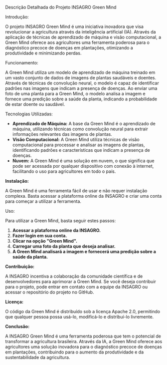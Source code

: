  Descrição Detalhada do Projeto INSAGRO Green Mind

Introdução:

O projeto INSAGRO Green Mind é uma iniciativa inovadora que visa revolucionar a agricultura através da inteligência artificial (IA). Através da aplicação de técnicas de aprendizado de máquina e visão computacional, a Green Mind oferece aos agricultores uma ferramenta poderosa para o diagnóstico precoce de doenças em plantações, otimizando a produtividade e minimizando perdas.

Funcionamento:

A Green Mind utiliza um modelo de aprendizado de máquina treinado em um vasto conjunto de dados de imagens de plantas saudáveis e doentes. Através de técnicas de convolução neural, o modelo é capaz de identificar padrões nas imagens que indicam a presença de doenças. Ao enviar uma foto de uma planta para a Green Mind, o modelo analisa a imagem e fornece uma predição sobre a saúde da planta, indicando a probabilidade de estar doente ou saudável.

Tecnologias Utilizadas:

* **Aprendizado de Máquina:** A base da Green Mind é o aprendizado de máquina, utilizando técnicas como convolução neural para extrair informações relevantes das imagens de plantas.
* **Visão Computacional:** A Green Mind utiliza técnicas de visão computacional para processar e analisar as imagens de plantas, identificando padrões e características que indicam a presença de doenças.
* **Nuvem:** A Green Mind é uma solução em nuvem, o que significa que pode ser acessada por qualquer dispositivo com conexão à internet, facilitando o uso para agricultores em todo o país.

**Instalação:**

A Green Mind é uma ferramenta fácil de usar e não requer instalação complexa. Basta acessar a plataforma online da INSAGRO e criar uma conta para começar a utilizar a ferramenta.

Uso:

Para utilizar a Green Mind, basta seguir estes passos:

1. **Acessar a plataforma online da INSAGRO.**
2. **Fazer login em sua conta.**
3. **Clicar na opção "Green Mind".**
4. **Carregar uma foto da planta que deseja analisar.**
5. **A Green Mind analisará a imagem e fornecerá uma predição sobre a saúde da planta.**

**Contribuição:**

A INSAGRO incentiva a colaboração da comunidade científica e de desenvolvedores para aprimorar a Green Mind. Se você deseja contribuir para o projeto, pode entrar em contato com a equipe da INSAGRO ou acessar o repositório do projeto no GitHub.

**Licença:**

O código da Green Mind é distribuído sob a licença Apache 2.0, permitindo que qualquer pessoa possa usá-lo, modificá-lo e distribuí-lo livremente.

**Conclusão:**

A INSAGRO Green Mind é uma ferramenta poderosa que tem o potencial de transformar a agricultura brasileira. Através da IA, a Green Mind oferece aos agricultores uma solução inovadora para o diagnóstico precoce de doenças em plantações, contribuindo para o aumento da produtividade e da sustentabilidade da agricultura.
